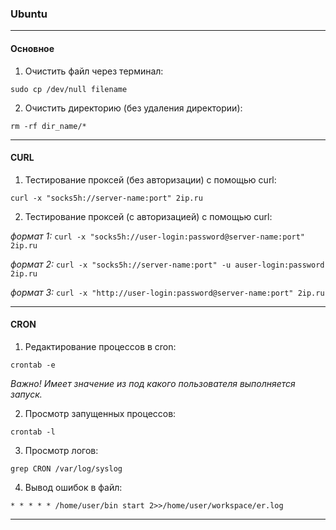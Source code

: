 
### Ubuntu

---

#### Основное

1. Очистить файл через терминал:

`sudo cp /dev/null filename`

2. Очистить директорию (без удаления директории):

`rm -rf dir_name/*`

---

#### CURL

1. Тестирование проксей (без авторизации) с помощью curl:

`curl -x "socks5h://server-name:port" 2ip.ru`

2. Тестирование проксей (с авторизацией) с помощью curl:

*формат 1:* `curl -x "socks5h://user-login:password@server-name:port" 2ip.ru`

*формат 2:* `curl -x "socks5h://server-name:port" -u auser-login:password 2ip.ru`

*формат 3:* `curl -x "http://user-login:password@server-name:port" 2ip.ru`

---

#### CRON

1. Редактирование процессов в cron:

`crontab -e`

*Важно! Имеет значение из под какого пользователя выполняется запуск.*

2. Просмотр запущенных процессов:

`crontab -l`

3. Просмотр логов:

`grep CRON /var/log/syslog`

4. Вывод ошибок в файл:

`* * * * * /home/user/bin start 2>>/home/user/workspace/er.log`

---
